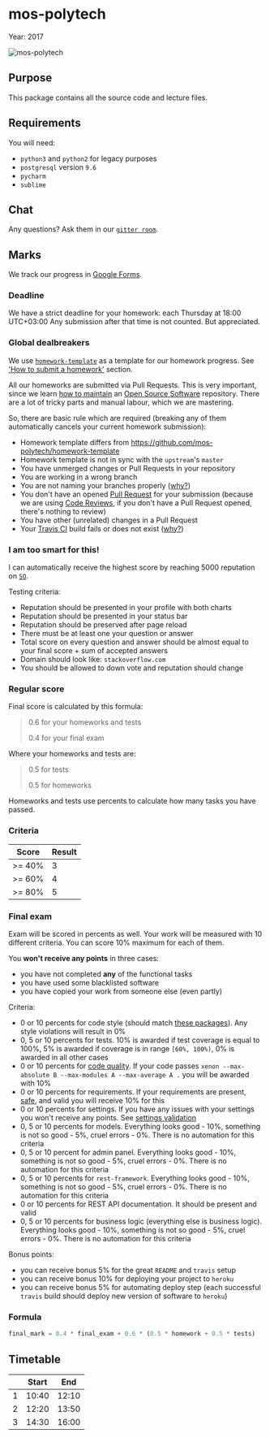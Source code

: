 # mos-polytech

Year: 2017

![mos-polytech](https://raw.githubusercontent.com/mos-polytech/2017/master/media/logo.jpg)


## Purpose

This package contains all the source code and lecture files.


## Requirements

You will need:

- `python3` and `python2` for legacy purposes
- `postgresql` version `9.6`
- `pycharm`
- `sublime`


## Chat

Any questions? Ask them in our [`gitter room`](https://gitter.im/sobolevn/mos-polytech).


## Marks

We track our progress in [Google Forms](https://docs.google.com/spreadsheets/d/1Q5MXKvTVWPuJ9ulgnDX4LcAejXU34vp8auTyxmLKM-A/edit?usp=sharing).

### Deadline

We have a strict deadline for your homework: each Thursday at 18:00 UTC+03:00
Any submission after that time is not counted. But appreciated.

### Global dealbreakers

We use [`homework-template`](https://github.com/mos-polytech/homework-template) as a template for our homework progress.
See ['How to submit a homework'](https://github.com/mos-polytech/homework-template#how-to-submit-a-homework) section.

All our homeworks are submitted via Pull Requests.
This is very important, since we learn [how to maintain](https://opensource.guide/how-to-contribute/) an [Open Source Software](https://en.wikipedia.org/wiki/Open-source_software) repository.
There are a lot of tricky parts and manual labour, which we are mastering.

So, there are basic rule which are required (breaking any of them automatically cancels your current homework submission):

- Homework template differs from https://github.com/mos-polytech/homework-template
- Homework template is not in sync with the `upstream`'s `master`
- You have unmerged changes or Pull Requests in your repository
- You are working in a wrong branch
- You are not naming your branches properly ([why?](http://nvie.com/posts/a-successful-git-branching-model/))
- You don't have an opened [Pull Request](https://gist.github.com/MarcDiethelm/7303312#how-to-make-a-clean-pull-request) for your submission (because we are using [Code Reviews](https://github.com/features/code-review/), if you don't have a Pull Request opened, there's nothing to review)
- You have other (unrelated) changes in a Pull Request
- Your [Travis CI](https://docs.travis-ci.com/user/for-beginners) build fails or does not exist ([why?](https://blog.codeship.com/continuous-integration-important/))

### I am too smart for this!

I can automatically receive the highest score
by reaching 5000 reputation on [`SO`](https://stackoverflow.com/).

Testing criteria:

- Reputation should be presented in your profile with both charts
- Reputation should be presented in your status bar
- Reputation should be preserved after page reload
- There must be at least one your question or answer
- Total score on every question and answer should be almost equal to your final score + sum of accepted answers
- Domain should look like: `stackoverflow.com`
- You should be allowed to down vote and reputation should change

### Regular score

Final score is calculated by this formula:

> 0.6 for your homeworks and tests
>
> 0.4 for your final exam
>

Where your homeworks and tests are:

> 0.5 for tests
>
> 0.5 for homeworks
>

Homeworks and tests use percents to calculate how many tasks you have passed.

### Criteria

| Score  | Result |
|--------|--------|
| >= 40% |    3   |
| >= 60% |    4   |
| >= 80% |    5   |

### Final exam

Exam will be scored in percents as well.
Your work will be measured with 10 different criteria.
You can score 10% maximum for each of them.

You **won't receive any points** in three cases:

- you have not completed **any** of the functional tasks
- you have used some blacklisted software
- you have copied your work from someone else (even partly)

Criteria:

- 0 or 10 percents for code style (should match [these packages](https://github.com/wemake-services/wemake-django-template/blob/29ad5ec5482622def67d23c4d114f7af41430f3d/%7B%7Bcookiecutter.project_name%7D%7D/Pipfile)). Any style violations will result in 0%
- 0, 5 or 10 percents for tests. 10% is awarded if test coverage is equal to 100%, 5% is awarded if coverage is in range `[60%, 100%)`, 0% is awarded in all other cases
- 0 or 10 percents for [code quality](http://wemake-django-template.readthedocs.io/en/latest/_pages/template/qa.html). If your code passes `xenon --max-absolute B --max-modules A --max-average A .` you will be awarded with 10%
- 0 or 10 percents for requirements. If your requirements are present, [safe](http://pipenv.readthedocs.io/en/latest/advanced/#detection-of-security-vulnerabilities), and valid you will receive 10% for this
- 0 or 10 percents for settings. If you have any issues with your settings you won't receive any points. See [settings validation](https://github.com/wemake-services/wemake-django-template/blob/master/%7B%7Bcookiecutter.project_name%7D%7D/docker/django/gunicorn.sh#L11)
- 0, 5 or 10 percents for models. Everything looks good - 10%, something is not so good - 5%, cruel errors - 0%. There is no automation for this criteria
- 0, 5 or 10 percent for admin panel. Everything looks good - 10%, something is not so good - 5%, cruel errors - 0%. There is no automation for this criteria
- 0, 5 or 10 percents for `rest-framework`. Everything looks good - 10%, something is not so good - 5%, cruel errors - 0%. There is no automation for this criteria
- 0 or 10 percents for REST API documentation. It should be present and valid
- 0, 5 or 10 percents for business logic (everything else is business logic). Everything looks good - 10%, something is not so good - 5%, cruel errors - 0%. There is no automation for this criteria

Bonus points:

- you can receive bonus 5% for the great `README` and `travis` setup
- you can receive bonus 10% for deploying your project to `heroku`
- you can receive bonus 5% for automating deploy step (each successful `travis` build should deploy new version of software to `heroku`)

### Formula

```python
final_mark = 0.4 * final_exam + 0.6 * (0.5 * homework + 0.5 * tests)
```


## Timetable

|   | Start |  End  |
|---|:-----:|:-----:|
| 1 | 10:40 | 12:10 |
| 2 | 12:20 | 13:50 |
| 3 | 14:30 | 16:00 |
